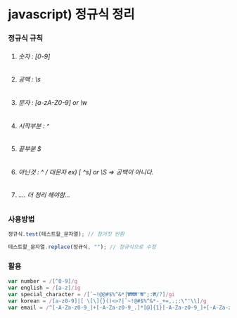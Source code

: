 # javascript) 정규식 정리



### 정규식 규칙

1. ###### 숫자 : [0-9]

2. ###### 공백 : \s

3. ###### 문자 : [a-zA-Z0-9] or \w

4. ###### 시작부분 : ^

5. ###### 끝부분 $

6. ###### 아닌것 :   ^  / 대문자 ex) [ ^s]  or \S => 공백이 아니다.

7. ###### ....  더 정리 해야함... 







### 사용방법

```javascript
정규식.test(테스트할_문자열); // 참거짓 반환

테스트할_문자열.replace(정규식, ""); // 정규식으로 수정
```





### 활용

```javascript
var number = /[^0-9]/g
var english = /[a-z]/ig
var special_character = /[`~!@@#$%^&*|₩₩₩'₩";:₩/?]/gi
var korean = /[a-z0-9]|[ \[\]{}()<>?|`~!@#$%^&*-_+=,.;:\"'\\]/g
var email = /^[-A-Za-z0-9_]+[-A-Za-z0-9_.]*[@]{1}[-A-Za-z0-9_]+[-A-Za-z0-9_.]*[.]{1}[A-Za-z]{1,5}$/

```

